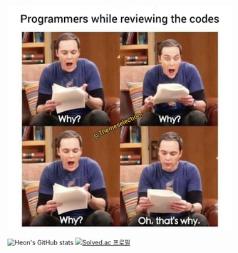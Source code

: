   <p align="center">
    <img src="./tbbt.jpg">
  </p>

![Heon's GitHub stats](https://github-readme-stats.vercel.app/api?username=heon0945&hide=prs&theme=great-gatsby&show_icons=true)
[![Solved.ac
프로필](http://mazassumnida.wtf/api/generate_badge?boj=songhun829)](https://solved.ac/songhun829)




